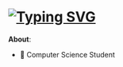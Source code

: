 # [![Typing SVG](https://readme-typing-svg.demolab.com?font=Fira+Code&size=24&pause=1000&color=D20000&random=false&width=435&lines=Antonino+Lorenzo)](https://git.io/typing-svg)

**About**:

- 🏫 Computer Science Student
<!--
## Skills
[![My Skills](https://skillicons.dev/icons?i=python)](https://skillicons.dev)
-->
<!-- 
https://readme-typing-svg.demolab.com/demo/
https://skillicons.dev/
-->
